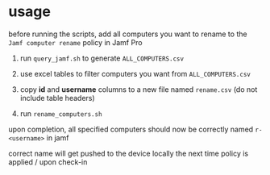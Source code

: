 # usage

before running the scripts, add all computers you want to rename to the `Jamf computer rename` policy in Jamf Pro

1. run `query_jamf.sh` to generate `ALL_COMPUTERS.csv`

2. use excel tables to filter computers you want from `ALL_COMPUTERS.csv`

3. copy **id** and **username** columns to a new file named `rename.csv` (do not include table headers)

4. run `rename_computers.sh`

upon completion, all specified computers should now be correctly named `r-<username>` in jamf

correct name will get pushed to the device locally the next time policy is applied / upon check-in

